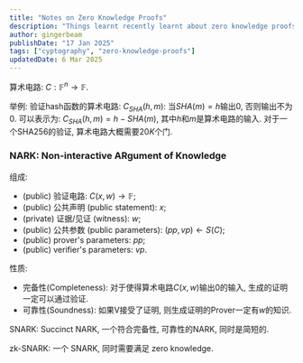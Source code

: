 ```yaml
---
title: "Notes on Zero Knowledge Proofs"
description: "Things learnt recently learnt about zero knowledge proofs."
author: gingerbeam
publishDate: "17 Jan 2025"
tags: ["cyptography", "zero-knowledge-proofs"]
updatedDate: 6 Mar 2025
---
```


算术电路: $C: \mathbb{F}^n → \mathbb{F}$.

举例: 验证hash函数的算术电路: $C_{SHA}(h, m)$: 当$SHA(m) = h$输出$0$, 否则输出不为$0$.
可以表示为: $C_{SHA}(h, m) = h - SHA(m)$, 其中$h$和$m$是算术电路的输入. 对于一个SHA256的验证, 算术电路大概需要$20K$个门.

### NARK: Non-interactive ARgument of Knowledge

组成:
- (public) 验证电路: $C(x, w) → \mathbb{F}$;
- (public) 公共声明 (public statement): $x$;
- (private) 证据/见证 (witness): $w$;
- (public) 公共参数 (public parameters): $(pp, vp) \gets S(C)$;
- (public) prover's parameters: $pp$;
- (public) verifier's parameters: $vp$.

<!-- ![alt text](image.png) -->

性质:
- 完备性(Completeness): 对于使得算术电路$C(x, w)$输出$0$的输入, 生成的证明一定可以通过验证.
- 可靠性(Soundness): 如果V接受了证明, 则生成证明的Prover一定有$w$的知识.


SNARK: Succinct NARK, 一个符合完备性, 可靠性的NARK, 同时是简短的.

zk-SNARK: 一个 SNARK, 同时需要满足 zero knowledge.

